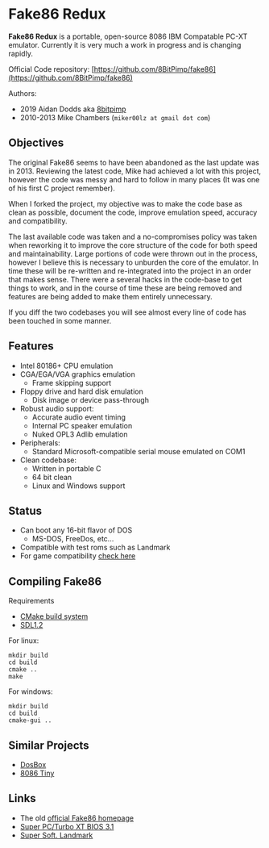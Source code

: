 # Fake86 Redux

__Fake86 Redux__ is a portable, open-source 8086 IBM Compatable PC-XT emulator.
Currently it is very much a work in progress and is changing rapidly.

Official Code repository: [https://github.com/8BitPimp/fake86](https://github.com/8BitPimp/fake86)

Authors:
- 2019 Aidan Dodds aka [8bitpimp](https://github.com/bit-hack/fake86)
- 2010-2013 Mike Chambers (`miker00lz at gmail dot com`)


## Objectives

The original Fake86 seems to have been abandoned as the last update was in 2013.
Reviewing the latest code, Mike had achieved a lot with this project, however
the code was messy and hard to follow in many places (It was one of his first C
project remember).

When I forked the project, my objective was to make the code base as clean as
possible, document the code, improve emulation speed, accuracy and
compatibility.

The last available code was taken and a no-compromises policy was taken when
reworking it to improve the core structure of the code for both speed and
maintainability.  Large portions of code were thrown out in the process,
however I believe this is necessary to unburden the core of the emulator.  In
time these will be re-written and re-integrated into the project in an order
that makes sense.  There were a several hacks in the code-base to get things to
work, and in the course of time these are being removed and features are being
added to make them entirely unnecessary.

If you diff the two codebases you will see almost every line of code has been
touched in some manner.


## Features
- Intel 80186+ CPU emulation
- CGA/EGA/VGA graphics emulation
  - Frame skipping support
- Floppy drive and hard disk emulation
  - Disk image or device pass-through
- Robust audio support:
  - Accurate audio event timing
  - Internal PC speaker emulation
  - Nuked OPL3 Adlib emulation
- Peripherals:
  - Standard Microsoft-compatible serial mouse emulated on COM1
- Clean codebase:
  - Written in portable C
  - 64 bit clean
  - Linux and Windows support


## Status
- Can boot any 16-bit flavor of DOS
  - MS-DOS, FreeDos, etc...
- Compatible with test roms such as Landmark
- For game compatibility [check here](COMPATIBILITY.md)


## Compiling Fake86

Requirements
- [CMake build system](https://cmake.org/)
- [SDL1.2](https://www.libsdl.org/download-1.2.php)

For linux:
```
mkdir build
cd build
cmake ..
make
```

For windows:
```
mkdir build
cd build
cmake-gui ..
```


## Similar Projects


- [DosBox](https://www.dosbox.com/)
- [8086 Tiny](https://github.com/adriancable/8086tiny)

## Links

- The old [official Fake86 homepage](http://fake86.rubbermallet.org)
- [Super PC/Turbo XT BIOS 3.1](http://www.phatcode.net/downloads.php?id=101)
- [Super Soft. Landmark](http://www.minuszerodegrees.net/supersoft_landmark/Supersoft%20Landmark%20ROM.htm)
